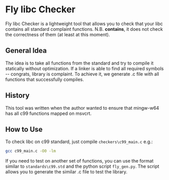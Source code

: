 # Fly libc Checker

Fly libc Checker is a lightweight tool that allows you to check that your libc
contains all standard complaint functions. N.B. **contains**, it does not check
the correctness of them (at least at this moment).

## General Idea
The idea is to take all functions from the standard and try to compile it
statically without optimization. If a linker is able to find all required
symbols -- congrats, library is complaint. To achieve it, we generate .c file
with all functions that successfully compiles.

## History
This tool was written when the author wanted to ensure that mingw-w64 has all
c99 functions mapped on msvcrt.

## How to Use
To check libc on c99 standard, just compile `checkers\c99_main.c` e.g.:

```bash
gcc c99_main.c -O0 -lm
```

If you need to test on another set of functions, you can use the format
similar to `standards\c99.std` and the python script `fly_gen.py`. The script
allows you to generate the similar .c file to test the library.

